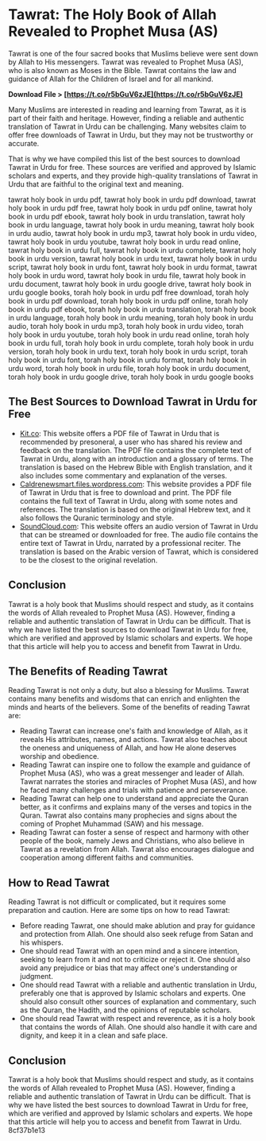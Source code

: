 
 
# Tawrat: The Holy Book of Allah Revealed to Prophet Musa (AS)
  
Tawrat is one of the four sacred books that Muslims believe were sent down by Allah to His messengers. Tawrat was revealed to Prophet Musa (AS), who is also known as Moses in the Bible. Tawrat contains the law and guidance of Allah for the Children of Israel and for all mankind.
 
**Download File &gt; [https://t.co/r5bGuV6zJE](https://t.co/r5bGuV6zJE)**


  
Many Muslims are interested in reading and learning from Tawrat, as it is part of their faith and heritage. However, finding a reliable and authentic translation of Tawrat in Urdu can be challenging. Many websites claim to offer free downloads of Tawrat in Urdu, but they may not be trustworthy or accurate.
  
That is why we have compiled this list of the best sources to download Tawrat in Urdu for free. These sources are verified and approved by Islamic scholars and experts, and they provide high-quality translations of Tawrat in Urdu that are faithful to the original text and meaning.
 
tawrat holy book in urdu pdf,  tawrat holy book in urdu pdf download,  tawrat holy book in urdu pdf free,  tawrat holy book in urdu pdf online,  tawrat holy book in urdu pdf ebook,  tawrat holy book in urdu translation,  tawrat holy book in urdu language,  tawrat holy book in urdu meaning,  tawrat holy book in urdu audio,  tawrat holy book in urdu mp3,  tawrat holy book in urdu video,  tawrat holy book in urdu youtube,  tawrat holy book in urdu read online,  tawrat holy book in urdu full,  tawrat holy book in urdu complete,  tawrat holy book in urdu version,  tawrat holy book in urdu text,  tawrat holy book in urdu script,  tawrat holy book in urdu font,  tawrat holy book in urdu format,  tawrat holy book in urdu word,  tawrat holy book in urdu file,  tawrat holy book in urdu document,  tawrat holy book in urdu google drive,  tawrat holy book in urdu google books,  torah holy book in urdu pdf free download,  torah holy book in urdu pdf download,  torah holy book in urdu pdf online,  torah holy book in urdu pdf ebook,  torah holy book in urdu translation,  torah holy book in urdu language,  torah holy book in urdu meaning,  torah holy book in urdu audio,  torah holy book in urdu mp3,  torah holy book in urdu video,  torah holy book in urdu youtube,  torah holy book in urdu read online,  torah holy book in urdu full,  torah holy book in urdu complete,  torah holy book in urdu version,  torah holy book in urdu text,  torah holy book in urdu script,  torah holy book in urdu font,  torah holy book in urdu format,  torah holy book in urdu word,  torah holy book in urdu file,  torah holy book in urdu document,  torah holy book in urdu google drive,  torah holy book in urdu google books
  
## The Best Sources to Download Tawrat in Urdu for Free
  
- [Kit.co](https://kit.co/presoneral/top-tawrat-holy-book-in-urdu-pdf-download/tawrat-holy-book-in): This website offers a PDF file of Tawrat in Urdu that is recommended by presoneral, a user who has shared his review and feedback on the translation. The PDF file contains the complete text of Tawrat in Urdu, along with an introduction and a glossary of terms. The translation is based on the Hebrew Bible with English translation, and it also includes some commentary and explanation of the verses.
- [Caldrenewsmart.files.wordpress.com](https://caldrenewsmart.files.wordpress.com/2020/05/tawrat-holy-book-in-urdu-free-download.pdf): This website provides a PDF file of Tawrat in Urdu that is free to download and print. The PDF file contains the full text of Tawrat in Urdu, along with some notes and references. The translation is based on the original Hebrew text, and it also follows the Quranic terminology and style.
- [SoundCloud.com](https://soundcloud.com/weitadipthe1986/tawrat-holy-book-in-urdu-pdf-download): This website offers an audio version of Tawrat in Urdu that can be streamed or downloaded for free. The audio file contains the entire text of Tawrat in Urdu, narrated by a professional reciter. The translation is based on the Arabic version of Tawrat, which is considered to be the closest to the original revelation.

## Conclusion
  
Tawrat is a holy book that Muslims should respect and study, as it contains the words of Allah revealed to Prophet Musa (AS). However, finding a reliable and authentic translation of Tawrat in Urdu can be difficult. That is why we have listed the best sources to download Tawrat in Urdu for free, which are verified and approved by Islamic scholars and experts. We hope that this article will help you to access and benefit from Tawrat in Urdu.
  
## The Benefits of Reading Tawrat
  
Reading Tawrat is not only a duty, but also a blessing for Muslims. Tawrat contains many benefits and wisdoms that can enrich and enlighten the minds and hearts of the believers. Some of the benefits of reading Tawrat are:

- Reading Tawrat can increase one's faith and knowledge of Allah, as it reveals His attributes, names, and actions. Tawrat also teaches about the oneness and uniqueness of Allah, and how He alone deserves worship and obedience.
- Reading Tawrat can inspire one to follow the example and guidance of Prophet Musa (AS), who was a great messenger and leader of Allah. Tawrat narrates the stories and miracles of Prophet Musa (AS), and how he faced many challenges and trials with patience and perseverance.
- Reading Tawrat can help one to understand and appreciate the Quran better, as it confirms and explains many of the verses and topics in the Quran. Tawrat also contains many prophecies and signs about the coming of Prophet Muhammad (SAW) and his message.
- Reading Tawrat can foster a sense of respect and harmony with other people of the book, namely Jews and Christians, who also believe in Tawrat as a revelation from Allah. Tawrat also encourages dialogue and cooperation among different faiths and communities.

## How to Read Tawrat
  
Reading Tawrat is not difficult or complicated, but it requires some preparation and caution. Here are some tips on how to read Tawrat:

- Before reading Tawrat, one should make ablution and pray for guidance and protection from Allah. One should also seek refuge from Satan and his whispers.
- One should read Tawrat with an open mind and a sincere intention, seeking to learn from it and not to criticize or reject it. One should also avoid any prejudice or bias that may affect one's understanding or judgment.
- One should read Tawrat with a reliable and authentic translation in Urdu, preferably one that is approved by Islamic scholars and experts. One should also consult other sources of explanation and commentary, such as the Quran, the Hadith, and the opinions of reputable scholars.
- One should read Tawrat with respect and reverence, as it is a holy book that contains the words of Allah. One should also handle it with care and dignity, and keep it in a clean and safe place.

## Conclusion
  
Tawrat is a holy book that Muslims should respect and study, as it contains the words of Allah revealed to Prophet Musa (AS). However, finding a reliable and authentic translation of Tawrat in Urdu can be difficult. That is why we have listed the best sources to download Tawrat in Urdu for free, which are verified and approved by Islamic scholars and experts. We hope that this article will help you to access and benefit from Tawrat in Urdu.
 8cf37b1e13
 

